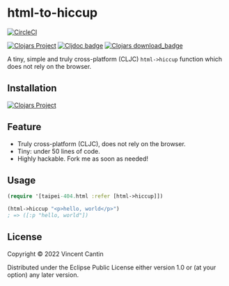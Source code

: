 # html-to-hiccup

[![CircleCI](https://circleci.com/gh/green-coder/html-to-hiccup.svg?style=svg)](https://circleci.com/gh/green-coder/html-to-hiccup)

[![Clojars Project](https://img.shields.io/clojars/v/taipei.404/html-to-hiccup.svg)](https://clojars.org/taipei.404/html-to-hiccup)
[![Cljdoc badge](https://cljdoc.org/badge/taipei.404/html-to-hiccup)](https://cljdoc.org/d/taipei.404/html-to-hiccup/CURRENT)
[![Clojars download_badge](https://img.shields.io/clojars/dt/taipei.404/html-to-hiccup?color=opal)](https://clojars.org/taipei.404/html-to-hiccup)

A tiny, simple and truly cross-platform (CLJC) `html->hiccup` function
which does not rely on the browser.

## Installation

[![Clojars Project](http://clojars.org/taipei.404/html-to-hiccup/latest-version.svg)](http://clojars.org/taipei.404/html-to-hiccup)

## Feature

- Truly cross-platform (CLJC), does not rely on the browser.
- Tiny: under 50 lines of code.
- Highly hackable. Fork me as soon as needed!

## Usage

```clojure
(require '[taipei-404.html :refer [html->hiccup]])

(html->hiccup "<p>hello, world</p>")
; => ([:p "hello, world"])
```

## License

Copyright © 2022 Vincent Cantin

Distributed under the Eclipse Public License either version 1.0 or (at
your option) any later version.
